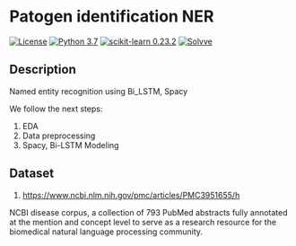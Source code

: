 # Patogen identification NER

[![License](http://img.shields.io/badge/license-MIT-green.svg?style=flat)](https://github.com/Solvve/ml_gas_stations_forecast/blob/master/LICENSE.txt)
[![Python 3.7](https://img.shields.io/badge/python-3.7-blue.svg)](https://www.python.org/downloads/release/python-378/)
[![scikit-learn 0.23.2](https://img.shields.io/badge/scikit_learn-0.23.2-blue)](https://scikit-learn.org/stable/)
[![Solvve](https://img.shields.io/badge/made%20in-solvve-blue)](https://solvve.com/)

## Description
Named entity recognition using Bi_LSTM, Spacy

We follow the next steps:
1. EDA
2. Data preprocessing
3. Spacy, Bi-LSTM Modeling


## Dataset

1. https://www.ncbi.nlm.nih.gov/pmc/articles/PMC3951655/h

NCBI disease corpus, a collection of 793 PubMed abstracts fully annotated at the mention and concept level to serve as a research resource for the biomedical natural language processing community. 

